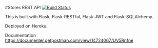 #Stores REST API [![Build Status](https://app.travis-ci.com/Franklinus188/REST_API_store.svg?branch=master)](https://app.travis-ci.com/Franklinus188/REST_API_store)

This is built with Flask, Flask-RESTful, Flask-JWT and Flask-SQLAlchemy.

Deployed on Heroku.

Documentation
https://documenter.getpostman.com/view/14724067/UV5Rnfne
